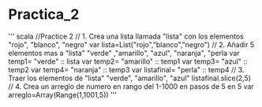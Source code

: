 # Practica_2
''' scala
//Practice 2
// 1. Crea una lista llamada "lista" con los elementos "rojo", "blanco", "negro"
var lista=List("rojo","blanco","negro")
// 2. Añadir 5 elementos mas a "lista" "verde" ,"amarillo", "azul", "naranja", "perla
var temp1= "verde" :: lista
var temp2= "amarillo" :: temp1
var temp3= "azul" :: temp2
var temp4= "naranja" :: temp3
var listafinal= "perla" :: temp4
// 3. Traer los elementos de "lista" "verde", "amarillo", "azul"
listafinal.slice(2,5)
// 4. Crea un arreglo de numero en rango del 1-1000 en pasos de 5 en 5
var arreglo=Array(Range(1,1001,5))
'''

